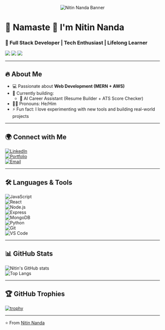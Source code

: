 <p align="center">
  <img src="https://www.canva.com/design/DAGza3-lMWs/Af8A_e7cVvKK91cFQr_rNA/edit?utm_content=DAGza3-lMWs&utm_campaign=designshare&utm_medium=link2&utm_source=sharebutton
" alt="Nitin Nanda Banner"/>
</p>

# 👋 Namaste 🙏 I'm Nitin Nanda  

### 🚀 Full Stack Developer | Tech Enthusiast | Lifelong Learner  

<img src="https://img.shields.io/badge/Focus-MERN%20Stack-blueviolet" />
<img src="https://img.shields.io/badge/Currently_Learning-AWS%20%26%20DevOps-orange" />
<img src="https://img.shields.io/badge/Open_To-Internships%20%26%20Projects-brightgreen" />

---

## 🔥 About Me  
- 💻 Passionate about **Web Development (MERN + AWS)**  
- 🌱 Currently building:  
  - 📄 AI Career Assistant (Resume Builder + ATS Score Checker)  
- 🧑‍💻 Pronouns: He/Him  
- ⚡ Fun fact: I love experimenting with new tools and building real-world projects  

---

## 🌍 Connect with Me  
[![LinkedIn](https://img.shields.io/badge/-LinkedIn-blue?logo=linkedin&logoColor=white)](http://www.linkedin.com/in/nitin-nanda456)  
[![Portfolio](https://img.shields.io/badge/-Portfolio-black?logo=vercel&logoColor=white)](https://github.com/nitin353)  
[![Email](https://img.shields.io/badge/-Email-red?logo=gmail&logoColor=white)](mailto:nitinnanda1290@gmail.com)  

---

## 🛠️ Languages & Tools  
![JavaScript](https://img.shields.io/badge/-JavaScript-F7DF1E?logo=javascript&logoColor=black)  
![React](https://img.shields.io/badge/-React-61DAFB?logo=react&logoColor=black)  
![Node.js](https://img.shields.io/badge/-Node.js-339933?logo=node.js&logoColor=white)  
![Express](https://img.shields.io/badge/-Express-000000?logo=express&logoColor=white)  
![MongoDB](https://img.shields.io/badge/-MongoDB-47A248?logo=mongodb&logoColor=white)   
![Python](https://img.shields.io/badge/-Python-3776AB?logo=python&logoColor=white)  
![Git](https://img.shields.io/badge/-Git-F05032?logo=git&logoColor=white)  
![VS Code](https://img.shields.io/badge/-VS%20Code-007ACC?logo=visual-studio-code&logoColor=white)  

---

## 📊 GitHub Stats  
![Nitin's GitHub stats](https://github-readme-stats.vercel.app/api?username=YOURUSERNAME&show_icons=true&theme=radical)  
![Top Langs](https://github-readme-stats.vercel.app/api/top-langs/?username=YOURUSERNAME&layout=compact&theme=radical)  

---

## 🏆 GitHub Trophies  
[![trophy](https://github-profile-trophy.vercel.app/?username=YOURUSERNAME&theme=onedark)](https://github.com/ryo-ma/github-profile-trophy)

---

⭐️ From [Nitin Nanda](https://github.com/nitin353)


<!--
**nitin353/nitin353** is a ✨ _special_ ✨ repository because its `README.md` (this file) appears on your GitHub profile.

Here are some ideas to get you started:

- 🔭 I’m currently working on ...
- 🌱 I’m currently learning ...
- 👯 I’m looking to collaborate on ...
- 🤔 I’m looking for help with ...
- 💬 Ask me about ...
- 📫 How to reach me: ...
- 😄 Pronouns: ...
- ⚡ Fun fact: ...
-->
